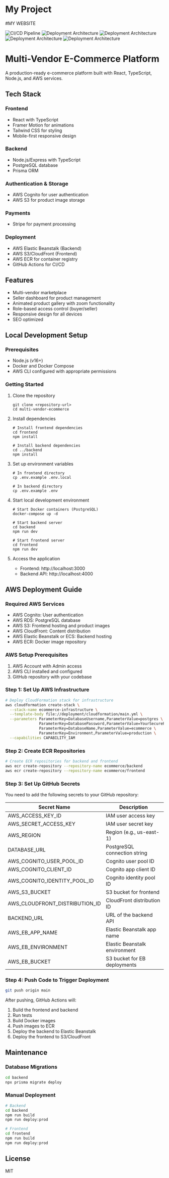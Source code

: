 # My Project

#MY WEBSITE

![CI/CD Pipeline](frontend/website/dashboard.png)
![Deployment Architecture](frontend/website/sign-in.png)
![Deployment Architecture](frontend/website/seller.png)
![Deployment Architecture](frontend/website/cart.png)
![Deployment Architecture](frontend/website/checkout.png)


# Multi-Vendor E-Commerce Platform

A production-ready e-commerce platform built with React, TypeScript, Node.js, and AWS services.

## Tech Stack

### Frontend
- React with TypeScript
- Framer Motion for animations
- Tailwind CSS for styling
- Mobile-first responsive design

### Backend
- Node.js/Express with TypeScript
- PostgreSQL database
- Prisma ORM

### Authentication & Storage
- AWS Cognito for user authentication
- AWS S3 for product image storage

### Payments
- Stripe for payment processing

### Deployment
- AWS Elastic Beanstalk (Backend)
- AWS S3/CloudFront (Frontend)
- AWS ECR for container registry
- GitHub Actions for CI/CD

## Features
- Multi-vendor marketplace
- Seller dashboard for product management
- Animated product gallery with zoom functionality
- Role-based access control (buyer/seller)
- Responsive design for all devices
- SEO optimized

## Local Development Setup

### Prerequisites
- Node.js (v16+)
- Docker and Docker Compose
- AWS CLI configured with appropriate permissions

### Getting Started
1. Clone the repository
   ```
   git clone <repository-url>
   cd multi-vendor-ecommerce
   ```

2. Install dependencies
   ```
   # Install frontend dependencies
   cd frontend
   npm install

   # Install backend dependencies
   cd ../backend
   npm install
   ```

3. Set up environment variables
   ```
   # In frontend directory
   cp .env.example .env.local

   # In backend directory
   cp .env.example .env
   ```

4. Start local development environment
   ```
   # Start Docker containers (PostgreSQL)
   docker-compose up -d

   # Start backend server
   cd backend
   npm run dev

   # Start frontend server
   cd frontend
   npm run dev
   ```

5. Access the application
   - Frontend: http://localhost:3000
   - Backend API: http://localhost:4000

## AWS Deployment Guide

### Required AWS Services
- AWS Cognito: User authentication
- AWS RDS: PostgreSQL database
- AWS S3: Frontend hosting and product images
- AWS CloudFront: Content distribution
- AWS Elastic Beanstalk or ECS: Backend hosting
- AWS ECR: Docker image repository

### AWS Setup Prerequisites
1. AWS Account with Admin access
2. AWS CLI installed and configured
3. GitHub repository with your codebase

### Step 1: Set Up AWS Infrastructure
```bash
# Deploy CloudFormation stack for infrastructure
aws cloudformation create-stack \
  --stack-name ecommerce-infrastructure \
  --template-body file://deployment/cloudformation/main.yml \
  --parameters ParameterKey=DatabaseUsername,ParameterValue=postgres \
               ParameterKey=DatabasePassword,ParameterValue=YourSecurePassword \
               ParameterKey=DatabaseName,ParameterValue=ecommerce \
               ParameterKey=Environment,ParameterValue=production \
  --capabilities CAPABILITY_IAM
```

### Step 2: Create ECR Repositories
```bash
# Create ECR repositories for backend and frontend
aws ecr create-repository --repository-name ecommerce/backend
aws ecr create-repository --repository-name ecommerce/frontend
```

### Step 3: Set Up GitHub Secrets

You need to add the following secrets to your GitHub repository:

| Secret Name | Description |
|-------------|-------------|
| AWS_ACCESS_KEY_ID | IAM user access key |
| AWS_SECRET_ACCESS_KEY | IAM user secret key |
| AWS_REGION | Region (e.g., us-east-1) |
| DATABASE_URL | PostgreSQL connection string |
| AWS_COGNITO_USER_POOL_ID | Cognito user pool ID |
| AWS_COGNITO_CLIENT_ID | Cognito app client ID |
| AWS_COGNITO_IDENTITY_POOL_ID | Cognito identity pool ID |
| AWS_S3_BUCKET | S3 bucket for frontend |
| AWS_CLOUDFRONT_DISTRIBUTION_ID | CloudFront distribution ID |
| BACKEND_URL | URL of the backend API |
| AWS_EB_APP_NAME | Elastic Beanstalk app name |
| AWS_EB_ENVIRONMENT | Elastic Beanstalk environment |
| AWS_EB_BUCKET | S3 bucket for EB deployments |

### Step 4: Push Code to Trigger Deployment
```bash
git push origin main
```

After pushing, GitHub Actions will:
1. Build the frontend and backend
2. Run tests
3. Build Docker images
4. Push images to ECR
5. Deploy the backend to Elastic Beanstalk
6. Deploy the frontend to S3/CloudFront

## Maintenance

### Database Migrations
```bash
cd backend
npx prisma migrate deploy
```

### Manual Deployment
```bash
# Backend
cd backend
npm run build
npm run deploy:prod

# Frontend
cd frontend
npm run build
npm run deploy:prod
```

## License
MIT 
